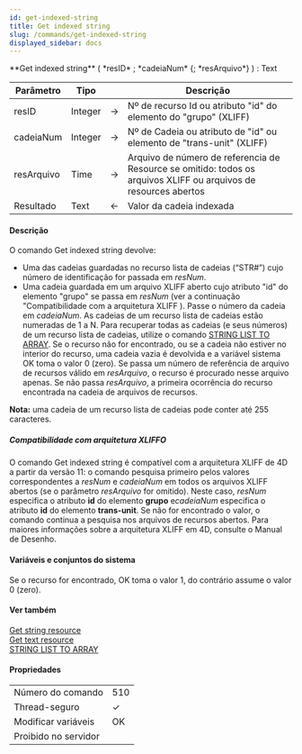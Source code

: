 ```yaml
---
id: get-indexed-string
title: Get indexed string
slug: /commands/get-indexed-string
displayed_sidebar: docs
---
```


<!--REF #_command_.Get indexed string.Syntax-->**Get indexed string** ( *resID* ; *cadeiaNum* {; *resArquivo*} ) : Text<!-- END REF-->
<!--REF #_command_.Get indexed string.Params-->
| Parâmetro | Tipo |  | Descrição |
| --- | --- | --- | --- |
| resID | Integer | &#8594;  | Nº de recurso Id ou atributo "id" do elemento do "grupo" (XLIFF) |
| cadeiaNum | Integer | &#8594;  | Nº de Cadeia ou atributo de "id" ou elemento de "trans-unit" (XLIFF) |
| resArquivo | Time | &#8594;  | Arquivo de número de referencia de Resource se omitido: todos os arquivos XLIFF ou arquivos de resources abertos |
| Resultado | Text | &#8592; | Valor da cadeia indexada |

<!-- END REF-->

#### Descrição 

<!--REF #_command_.Get indexed string.Summary-->O comando Get indexed string devolve:   

* Uma das cadeias guardadas no recurso lista de cadeias (“STR#”) cujo número de identificação for passada em *resNum*.<!-- END REF-->
* Uma cadeia guardada em um arquivo XLIFF aberto cujo atributo "id" do elemento "grupo" se passa em *resNum* (ver a continuação "Compatibilidade com a arquitetura XLIFF ). Passe o número da cadeia em *cadeiaNum*. As cadeias de um recurso lista de cadeias estão numeradas de 1 a N. Para recuperar todas as cadeias (e seus números) de um recurso lista de cadeias, utilize o comando [STRING LIST TO ARRAY](string-list-to-array.md "STRING LIST TO ARRAY"). Se o recurso não for encontrado, ou se a cadeia não estiver no interior do recurso, uma cadeia vazia é devolvida e a variável sistema OK toma o valor 0 (zero). Se passa um número de referência de arquivo de recursos válido em *resArquivo*, o recurso é procurado nesse arquivo apenas. Se não passa *resArquivo*, a primeira ocorrência do recurso encontrada na cadeia de arquivos de recursos.

**Nota:** uma cadeia de um recurso lista de cadeias pode conter até 255 caracteres.

##### Compatibilidade com arquitetura XLIFFO 

O comando Get indexed string é compatível com a arquitetura XLIFF de 4D a partir da versão 11: o comando pesquisa primeiro pelos valores correspondentes a *resNum* e *cadeiaNum* em todos os arquivos XLIFF abertos (se o parâmetro *resArquivo* for omitido). Neste caso, *resNum* especifica o atributo **id** do elemento **grupo** e*cadeiaNum* especifica o atributo **id** do elemento **trans-unit**. Se não for encontrado o valor, o comando continua a pesquisa nos arquivos de recursos abertos. Para maiores informações sobre a arquitetura XLIFF em 4D, consulte o Manual de Desenho.

#### Variáveis e conjuntos do sistema 

Se o recurso for encontrado, OK toma o valor 1, do contrário assume o valor 0 (zero).

#### Ver também 

[Get string resource](get-string-resource.md)  
[Get text resource](get-text-resource.md)  
[STRING LIST TO ARRAY](string-list-to-array.md)  

#### Propriedades
|  |  |
| --- | --- |
| Número do comando | 510 |
| Thread-seguro | &check; |
| Modificar variáveis | OK |
| Proibido no servidor ||


